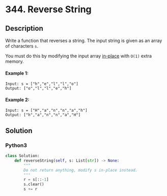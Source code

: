 # 344. Reverse String

## Description
Write a function that reverses a string. The input string is given as an array of characters `s`.

You must do this by modifying the input array [in-place](https://en.wikipedia.org/wiki/In-place_algorithm) with `O(1)` extra memory.

#### Example 1:
```
Input: s = ["h","e","l","l","o"]
Output: ["o","l","l","e","h"]
```
#### Example 2:
```
Input: s = ["H","a","n","n","a","h"]
Output: ["h","a","n","n","a","H"]
```


## Solution

### Python3
```python
class Solution:
    def reverseString(self, s: List[str]) -> None:
        """
        Do not return anything, modify s in-place instead.
        """
        r = s[::-1]
        s.clear()
        s += r
        
```
